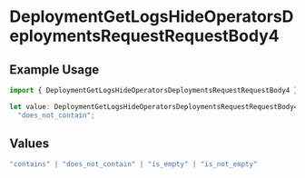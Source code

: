 # DeploymentGetLogsHideOperatorsDeploymentsRequestRequestBody4

## Example Usage

```typescript
import { DeploymentGetLogsHideOperatorsDeploymentsRequestRequestBody4 } from "@orq-ai/node/models/operations";

let value: DeploymentGetLogsHideOperatorsDeploymentsRequestRequestBody4 =
  "does_not_contain";
```

## Values

```typescript
"contains" | "does_not_contain" | "is_empty" | "is_not_empty"
```